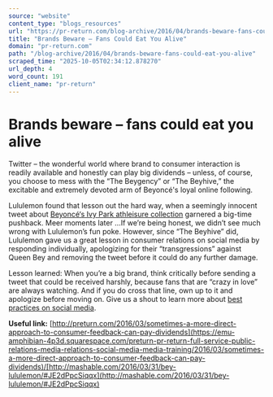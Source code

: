```yaml
---
source: "website"
content_type: "blogs_resources"
url: "https://pr-return.com/blog-archive/2016/04/brands-beware-fans-could-eat-you-alive"
title: "Brands Beware – Fans Could Eat You Alive"
domain: "pr-return.com"
path: "/blog-archive/2016/04/brands-beware-fans-could-eat-you-alive"
scraped_time: "2025-10-05T02:34:12.878270"
url_depth: 4
word_count: 191
client_name: "pr-return"
---
```


# Brands beware – fans could eat you alive

Twitter – the wonderful world where brand to consumer interaction is readily available and honestly can play big dividends – unless, of course, you choose to mess with the “The Beygency” or “The Beyhive,” the excitable and extremely devoted arm of Beyoncé's loyal online following.

Lululemon found that lesson out the hard way, when a seemingly innocent tweet about [Beyoncé‘s Ivy Park athleisure collection](http://mashable.com/2016/03/31/beyonce-ivy-park-video/#Ua5IRuCWGGql) garnered a big-time pushback. Meer moments later …If we’re being honest, we didn’t see much wrong with Lululemon’s fun poke. However, since “The Beyhive” did, Lululemon gave us a great lesson in consumer relations on social media by responding individually, apologizing for their “transgressions” against Queen Bey and removing the tweet before it could do any further damage.

Lesson learned: When you’re a big brand, think critically before sending a tweet that could be received harshly, because fans that are “crazy in love” are always watching. And if you do cross that line, own up to it and apologize before moving on. Give us a shout to learn more about [best practices on social media](http://static1.squarespace.com/static/5d4b46760702c80001bc1eec/5dd069c42ce08e3939a15591/5dd069df2ce08e3939a15c8d/1573939679340/?format=original).

**Useful link:** [http://preturn.com/2016/03/sometimes-a-more-direct-approach-to-consumer-feedback-can-pay-dividends](https://emu-amphibian-4p3d.squarespace.com/preturn-pr-return-full-service-public-relations-media-relations-social-media-media-training/2016/03/sometimes-a-more-direct-approach-to-consumer-feedback-can-pay-dividends)/[http://mashable.com/2016/03/31/bey-lululemon/#JE2dPpcSiqqx](http://mashable.com/2016/03/31/bey-lululemon/#JE2dPpcSiqqx)